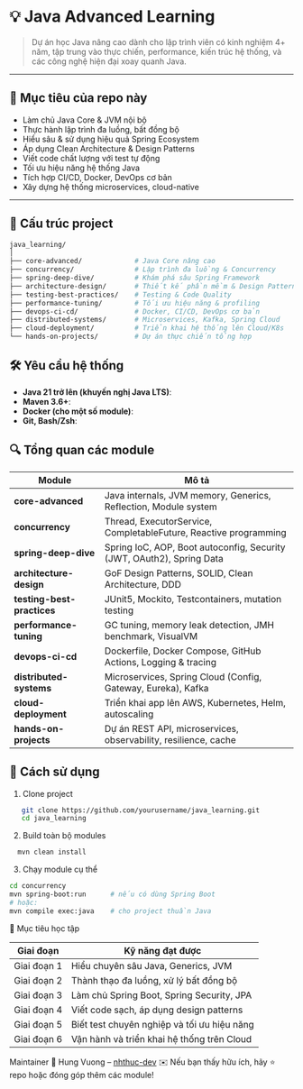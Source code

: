 # 💡 Java Advanced Learning

> Dự án học Java nâng cao dành cho lập trình viên có kinh nghiệm 4+ năm, tập trung vào thực chiến, performance, kiến trúc hệ thống, và các công nghệ hiện đại xoay quanh Java.

---

## 🧱 Mục tiêu của repo này

- Làm chủ Java Core & JVM nội bộ
- Thực hành lập trình đa luồng, bất đồng bộ
- Hiểu sâu & sử dụng hiệu quả Spring Ecosystem
- Áp dụng Clean Architecture & Design Patterns
- Viết code chất lượng với test tự động
- Tối ưu hiệu năng hệ thống Java
- Tích hợp CI/CD, Docker, DevOps cơ bản
- Xây dựng hệ thống microservices, cloud-native

---

## 📁 Cấu trúc project

```bash
java_learning/
│
├── core-advanced/             # Java Core nâng cao
├── concurrency/               # Lập trình đa luồng & Concurrency
├── spring-deep-dive/          # Khám phá sâu Spring Framework
├── architecture-design/       # Thiết kế phần mềm & Design Patterns
├── testing-best-practices/    # Testing & Code Quality
├── performance-tuning/        # Tối ưu hiệu năng & profiling
├── devops-ci-cd/              # Docker, CI/CD, DevOps cơ bản
├── distributed-systems/       # Microservices, Kafka, Spring Cloud
├── cloud-deployment/          # Triển khai hệ thống lên Cloud/K8s
└── hands-on-projects/         # Dự án thực chiến tổng hợp
```
## 🛠️  Yêu cầu hệ thống
- **Java 21 trở lên (khuyến nghị Java LTS)**:
- **Maven 3.6+**:
- **Docker (cho một số module)**:
- **Git, Bash/Zsh**:

## 🔍 Tổng quan các module

| Module                     | Mô tả                                                                 |
| -------------------------- | --------------------------------------------------------------------- |
| **core-advanced**          | Java internals, JVM memory, Generics, Reflection, Module system       |
| **concurrency**            | Thread, ExecutorService, CompletableFuture, Reactive programming      |
| **spring-deep-dive**       | Spring IoC, AOP, Boot autoconfig, Security (JWT, OAuth2), Spring Data |
| **architecture-design**    | GoF Design Patterns, SOLID, Clean Architecture, DDD                   |
| **testing-best-practices** | JUnit5, Mockito, Testcontainers, mutation testing                     |
| **performance-tuning**     | GC tuning, memory leak detection, JMH benchmark, VisualVM             |
| **devops-ci-cd**           | Dockerfile, Docker Compose, GitHub Actions, Logging & tracing         |
| **distributed-systems**    | Microservices, Spring Cloud (Config, Gateway, Eureka), Kafka          |
| **cloud-deployment**       | Triển khai app lên AWS, Kubernetes, Helm, autoscaling                 |
| **hands-on-projects**      | Dự án REST API, microservices, observability, resilience, cache       |

## 🚀 Cách sử dụng
1. Clone project
```bash
   git clone https://github.com/yourusername/java_learning.git
   cd java_learning
```
2. Build toàn bộ modules
```bash
  mvn clean install
```
3. Chạy module cụ thể
```bash
cd concurrency
mvn spring-boot:run      # nếu có dùng Spring Boot
# hoặc:
mvn compile exec:java    # cho project thuần Java
```
📌 Mục tiêu học tập

| **Giai đoạn** | **Kỹ năng đạt được**                        |
|---------------| ------------------------------------------- |
| Giai đoạn 1   | Hiểu chuyên sâu Java, Generics, JVM         |
| Giai đoạn 2   | Thành thạo đa luồng, xử lý bất đồng bộ      |
| Giai đoạn 3   | Làm chủ Spring Boot, Spring Security, JPA   |
| Giai đoạn 4   | Viết code sạch, áp dụng design patterns     |
| Giai đoạn 5   | Biết test chuyên nghiệp và tối ưu hiệu năng |
| Giai đoạn 6   | Vận hành và triển khai hệ thống trên Cloud  |

Maintainer
👤 Hung Vuong – [nhthuc-dev](https://github.com/nhthuc-dev)
✉️ Nếu bạn thấy hữu ích, hãy ⭐ repo hoặc đóng góp thêm các module!
